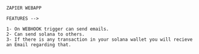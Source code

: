     ZAPIER WEBAPP

    FEATURES -->

    1- On WEBHOOK trigger can send emails.
    2- Can send solana to others.
    3- If there is any transaction in your solana wallet you will recieve an Email regarding that.
